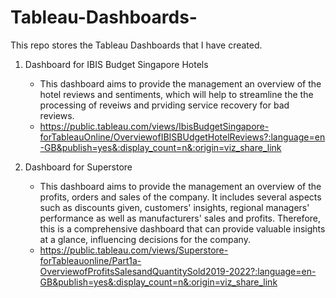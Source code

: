 # Tableau-Dashboards-

This repo stores the Tableau Dashboards that I have created. 

1. Dashboard for IBIS Budget Singapore Hotels
    -  This dashboard aims to provide the management an overview of the hotel reviews and sentiments, which will help to streamline the the processing of reveiws and prviding service recovery for bad reviews. 
    - https://public.tableau.com/views/IbisBudgetSingapore-forTableauOnline/OverviewofIBISBUdgetHotelReviews?:language=en-GB&publish=yes&:display_count=n&:origin=viz_share_link



2. Dashboard for Superstore 
    - This dashboard aims to provide the management an overview of the profits, orders and sales of the company. It includes several aspects such as discounts given, customers' insights, regional managers' performance as well as manufacturers' sales and profits. Therefore, this is a comprehensive dashboard that can provide valuable insights at a glance, influencing decisions for the company. 
    - https://public.tableau.com/views/Superstore-forTableauonline/Part1a-OverviewofProfitsSalesandQuantitySold2019-2022?:language=en-GB&publish=yes&:display_count=n&:origin=viz_share_link
